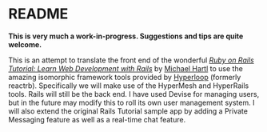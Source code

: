 # README

**This is very much a work-in-progress.  Suggestions and tips are quite welcome.**

This is an attempt to translate the front end of the wonderful [*Ruby on Rails Tutorial:
Learn Web Development with Rails*](http://www.railstutorial.org/) by [Michael Hartl](http://www.michaelhartl.com/) to use  the amazing isomorphic framework tools provided by [Hyperloop](http://ruby-hyperloop.io) (formerly reactrb).  Specifically we will make use of the HyperMesh and HyperRails tools.  Rails will still be the back end.  I have used Devise for managing users, but in the future may modify this to roll its own user management system.  I will also extend the original Rails Tutorial sample app by adding a Private Messaging feature as well as a real-time chat feature.
